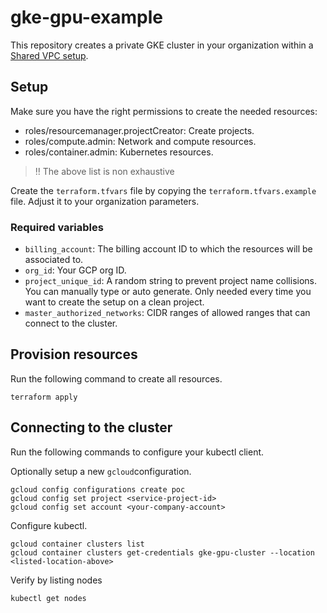 # gke-gpu-example

This repository creates a private GKE cluster in your organization within a [Shared VPC setup](https://cloud.google.com/vpc/docs/shared-vpc).

## Setup

Make sure you have the right permissions to create the needed resources:

* roles/resourcemanager.projectCreator: Create projects.
* roles/compute.admin: Network and compute resources.
* roles/container.admin: Kubernetes resources.

> ‼️ The above list is non exhaustive

Create the `terraform.tfvars` file by copying the `terraform.tfvars.example` file. Adjust it to your organization parameters. 

### Required variables

* `billing_account`: The billing account ID to which the resources will be associated to.
* `org_id`: Your GCP org ID.
* `project_unique_id`: A random string to prevent project name collisions. You can manually type or auto generate. Only needed every time you want to create the setup on a clean project.
* `master_authorized_networks`: CIDR ranges of allowed ranges that can connect to the cluster.

## Provision resources

Run the following command to create all resources.

```
terraform apply
```

## Connecting to the cluster

Run the following commands to configure your kubectl client.

Optionally setup a new `gcloud`configuration.

```shell
gcloud config configurations create poc
gcloud config set project <service-project-id>
gcloud config set account <your-company-account>
```
Configure kubectl.

```shell
gcloud container clusters list
gcloud container clusters get-credentials gke-gpu-cluster --location <listed-location-above>
```

Verify by listing nodes

```shell
kubectl get nodes
```
